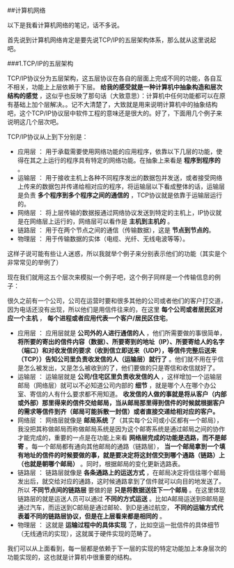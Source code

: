 ##计算机网络

以下是我看计算机网络的笔记，话不多说。

首先说到计算机网络肯定是要先说TCP/IP的五层架构体系，那么就从这里说起吧。

###1.TCP/IP的五层架构

TCP/IP协议分为五层架构，这五层协议在各自的层面上完成不同的功能，各自互不相关，功能上上层依赖于下层。 **给我的感受就是一种计算机中抽象构造和层次结构的感觉** ，这似乎也反映了那句话（大致意思）：计算机中任何功能都可以在原有基础上加个层解决。。记不大清楚了，大致就是用来说明计算机中的抽象结构吧，这个TCP/IP协议层中软件工程的意味还是很大的。好了，下面用几个例子来说明这几个层次吧。

TCP/IP协议从上到下分别是：

* 应用层 ： 用于承载需要使用网络功能的应用程序，依靠以下几层的功能，使得在其之上运行的程序具有特定的网络功能。在抽象上来看是 **程序到程序的** 。
* 运输层 ： 用于接收主机上各种不同程序发出的数据包并发送，或者接受网络上传来的数据包并传递给相对应的程序，将运输层以下看成整体的话，运输层是负责 **多个程序到多个程序之间的通信的** ，TCP协议就是依靠于运输层运行的。
* 网络层 ： 将上层传输的数据报通过网络协议发送到特定的主机上，IP协议就是在网络层上运行的，网络层可以看作是 **主机到主机的** 。
* 链路层 ： 用于在两个节点之间的通信（传输数据），这是 **节点到节点的**。
* 物理层 ： 用于传输数据的实体（电缆、光纤、无线电波等等）。

这样子说可能有些让人迷惑，所以我就举个例子来分别表示他们的功能（其实是个非常常见的举例了）

现在我们就用这五个层次来模拟一个例子吧，这个例子同样是一个传输信息的例子：

很久之前有一个公司，公司在运营时要和很多其他的公司或者他们的客户打交道，因为电话还没有出现，所以他们是用信件往来的，在这里 **每个公司或者居民区对应一个主机** ， **每个进程或者应用代表一个客户/居民区住宅**。

* 应用层 ： 应用层就是 **公司外的人进行通信的人** ，他们所需要做的事很简单， **将所要的寄出的信件内容（数据）、所要寄到的地址（IP）、所要寄给人的名字（端口）和对收发信的要求（收到信立即送来（UDP），等信件完整后送来（TCP））告知公司里负责收发信的人（运输层）就行了** 。他们就不用在乎信是怎么被发出，又是怎么被收到的了，他们要做的只是寄信和收信就好了。
* 运输层 ： 运输层就是 **公司/住宅区里负责收发信的人** ，这样增加一个运输层邮局（网络层）就可以不必知道公司内部的 **细节** ，就是哪个人在哪个办公室、寄信的人有什么要求都不用知道。 **收发信的人做的事就是将从客户（内部或外部）那里得来的信件交给邮局，当从邮局那里得到信件的时候就根据客户的需求等信件到齐（邮局可能拆散一封信）或者直接交递给相对应的客户。**
* 网络层 ： 网络层就像是 **邮局系统** 了（其实每个公司或小区都有一个邮局），我没把其称做邮局而称做邮局系统是因为这个邮寄系统是通过邮局之间的协作才能完成的，重要的一点是在功能上来看 **网络层完成的功能是选路，而不是邮寄** 。每一个邮局都有通向其他邮局的通路（链路层）， **当一个邮局拿到一个填有地址的信件的时候要做的事，就是要决定将这封信交到哪个通路（链路）上（也就是朝哪个邮局）**  。同时，根据邮局的变化更新选路表。
* 链路层 ： 链路层就像是 **各条通路上的运送方式** ，在邮局决定将信往哪个邮局发出后，就交给对应的通路，这时候通路拿到了信件就可以向目的地发送了。所以 **不同节点间的链路层** 要做的是 **只是将数据送往下一个邮局** 。在这里体现链路层的就是运送人员可以通过 **不同的方式运送** 。比如A邮局运送到B邮局是通过汽车，而运送到C邮局是通过邮轮、到D是通过航空， **不同的运输方式代表着不同的链路层协议，但是在上层看来都是相同的** 。
* 物理层 ： 这就是 **运输过程中的具体实现** 了，比如空运一批信件的具体细节（无线通讯的实现），这就属于硬件实现的范畴了。

我们可以从上面看到，每一层都是依赖于下一层的实现的特定功能加上本身层次的功能实现的，这也就是计算机中很重要的结构。
